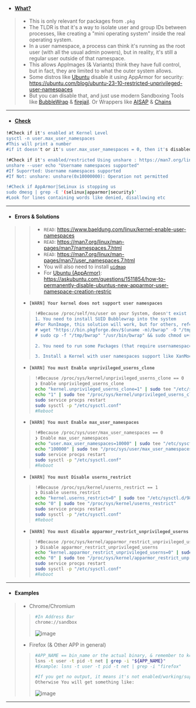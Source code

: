 - #### [What?](https://man7.org/linux/man-pages/man7/user_namespaces.7.html)
> - This is only relevant for packages from `.pkg`
> - The TLDR is that it's a way to isolate user and group IDs between processes, like creating a "mini operating system" inside the real operating system.
> - In a user namespace, a process can think it's running as the root user (with all the usual admin powers), but in reality, it's still a regular user outside of that namespace. 
> - This allows AppImages (& Variants) think they have full control, but in fact, they are limited to what the outer system allows.
> - Some distros like [Ubuntu](https://ubuntu.com/blog/ubuntu-23-10-restricted-unprivileged-user-namespaces) disable it using AppArmor for security: https://ubuntu.com/blog/ubuntu-23-10-restricted-unprivileged-user-namespaces
> - But you can disable that, and just use modern Sandboxing Tools like [BubbleWrap](https://github.com/containers/bubblewrap) & [firejail](https://github.com/netblue30/firejail). Or Wrappers like [AISAP]( https://github.com/mgord9518/aisap) & [Chains](https://github.com/xplshn/chains)

---
- #### [Check]()
```bash
!#Check if it's enabled at Kernel Level
sysctl -n user.max_user_namespaces
#This will print a number
#if it doesn't or it's user.max_user_namespaces = 0, then it's disabled

!#Check if it's enabled/restricted Using unshare : https://man7.org/linux/man-pages/man1/unshare.1.html
unshare --user echo "Username namespaces supported"
#If Suporrted: Username namespaces supported
#If Not: unshare: unshare(0x10000000): Operation not permitted

!#Check if AppArmor|SeLinux is stopping us 
sudo dmesg | grep -E '(selinux|apparmor|security)'
#Look for lines containing words like denied, disallowing etc
```

---
- #### Errors & Solutions
> > - `READ`: https://www.baeldung.com/linux/kernel-enable-user-namespaces
> > - `READ`: https://man7.org/linux/man-pages/man7/namespaces.7.html
> > - `READ`: https://man7.org/linux/man-pages/man7/user_namespaces.7.html
> > - You will also need to install [`uidmap`](https://command-not-found.com/newuidmap)
> > - For [Ubuntu (AppArmor)](https://askubuntu.com/questions/1511854/how-to-permanently-disable-ubuntus-new-apparmor-user-namespace-creation-restric): https://askubuntu.com/questions/1511854/how-to-permanently-disable-ubuntus-new-apparmor-user-namespace-creation-restric
> 
> - **`[WARN] Your kernel does not support user namespaces`**
> > ```bash
> > !#Because /proc/self/ns/user on your System, doesn't exist
> > 1. You need to install SUID Bubblewrap into the system
> > #For RunImage, this solution will work, but for others, refer to others.
> > # wget "https://bin.pkgforge.dev/$(uname -m)/bwrap" -O "/tmp/bwrap"
> > # sudo cp -f "/tmp/bwrap" "/usr/bin/bwrap" && sudo chmod u+s "/usr/bin/bwrap"
> >
> > 2. You need to run some Packages (that require usernamespace) as ROOT [NOT RECOMMENDED & DANGEROUS]
> >
> > 3. Install a Kernel with user namespaces support like XanMod kernel -> https://xanmod.org
> >
> > ```
> > 
> - **`[WARN] You must Enable unprivileged_userns_clone`**
> > ```bash
> > !#Because /proc/sys/kernel/unprivileged_userns_clone == 0
> > ❯ Enable unprivileged_userns_clone
> > echo "kernel.unprivileged_userns_clone=1" | sudo tee "/etc/sysctl.d/98-unprivileged-userns-clone.conf"
> > echo "1" | sudo tee "/proc/sys/kernel/unprivileged_userns_clone"
> > sudo service procps restart
> > sudo sysctl -p "/etc/sysctl.conf"
> > #Reboot
> > ```
> > 
> - **`[WARN] You must Enable max_user_namespaces`**
> > ```bash
> > !#Because /proc/sys/user/max_user_namespaces == 0
> > ❯ Enable max_user_namespaces
> > echo "user.max_user_namespaces=10000" | sudo tee "/etc/sysctl.d/98-max-user-namespaces.conf"
> > echo "100000" | sudo tee "/proc/sys/user/max_user_namespaces"
> > sudo service procps restart
> > sudo sysctl -p "/etc/sysctl.conf"
> > #Reboot
> > ```
> >
> - **`[WARN] You must Disable userns_restrict`**
> > ```bash
> > !#Because /proc/sys/kernel/userns_restrict == 1
> > ❯ Disable userns_restrict
> > echo "kernel.userns_restrict=0" | sudo tee "/etc/sysctl.d/98-userns.conf"
> > echo "0" | sudo tee "/proc/sys/kernel/userns_restrict"
> > sudo service procps restart
> > sudo sysctl -p "/etc/sysctl.conf"
> > #Reboot
> > ```
> >
> - **`[WARN] You must disable apparmor_restrict_unprivileged_userns`**
> > ```bash
> > !#Because /proc/sys/kernel/apparmor_restrict_unprivileged_userns == 1
> > ❯ Disable apparmor_restrict_unprivileged_userns
> > echo "kernel.apparmor_restrict_unprivileged_userns=0" | sudo tee "/etc/sysctl.d/98-apparmor-unuserns.conf"
> > echo "0" | sudo tee "/proc/sys/kernel/apparmor_restrict_unprivileged_userns"
> > sudo service procps restart
> > sudo sysctl -p "/etc/sysctl.conf"
> > #Reboot
> > ```
>
---
- #### Examples
> - Chrome/Chromium
> > ```bash
> > #In Address Bar
> > chrome://sandbox
> > ```
> > ![image](https://github.com/user-attachments/assets/033c8210-e16c-43ee-900f-7180a015e680)
> > 
> - Firefox (& Other APP in general)
> > ```bash
> > #APP_NAME == bin_name or the actual binary, & remember to keep the APP RUNNING
> > lsns -t user -t pid -t net | grep -i "${APP_NAME}"
> > #Example: lsns -t user -t pid -t net | grep -i "firefox"
> >
> > #If you get no output, it means it's not enabled/working/supported
> > Otherwise You will get something like:
> > ```
> > ![image](https://github.com/user-attachments/assets/9e8a0bc0-a98b-4097-8358-65b863edfbb1)
> >
---
